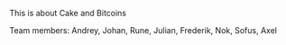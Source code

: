 This is about Cake and Bitcoins

Team members:
Andrey,
Johan,
Rune,
Julian,
Frederik,
Nok,
Sofus,
Axel
